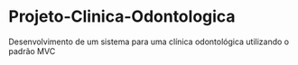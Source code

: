 # Projeto-Clinica-Odontologica
Desenvolvimento de um sistema para uma clínica odontológica utilizando o padrão MVC
